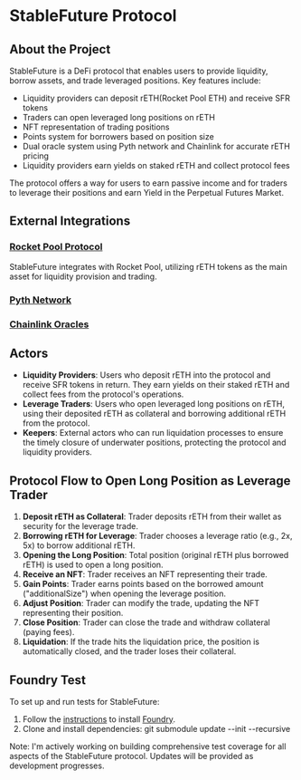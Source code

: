 # StableFuture Protocol

## About the Project

StableFuture is a DeFi protocol that enables users to provide liquidity, borrow assets, and trade leveraged positions. Key features include:

- Liquidity providers can deposit rETH(Rocket Pool ETH) and receive SFR tokens
- Traders can open leveraged long positions on rETH
- NFT representation of trading positions
- Points system for borrowers based on position size
- Dual oracle system using Pyth network and Chainlink for accurate rETH pricing
- Liquidity providers earn yields on staked rETH and collect protocol fees

The protocol offers a way for users to earn passive income and for traders to leverage their positions and earn Yield in the Perpetual Futures Market.

## External Integrations

### [Rocket Pool Protocol](https://rocketpool.net/)
StableFuture integrates with Rocket Pool, utilizing rETH tokens as the main asset for liquidity provision and trading.
### [Pyth Network](https://pyth.network/)
### [Chainlink Oracles](https://chain.link/)

## Actors

* **Liquidity Providers**: Users who deposit rETH into the protocol and receive SFR tokens in return. They earn yields on their staked rETH and collect fees from the protocol's operations.
* **Leverage Traders**: Users who open leveraged long positions on rETH, using their deposited rETH as collateral and borrowing additional rETH from the protocol.
* **Keepers**: External actors who can run liquidation processes to ensure the timely closure of underwater positions, protecting the protocol and liquidity providers.

## Protocol Flow to Open Long Position as Leverage Trader

1. **Deposit rETH as Collateral**: Trader deposits rETH from their wallet as security for the leverage trade.
2. **Borrowing rETH for Leverage**: Trader chooses a leverage ratio (e.g., 2x, 5x) to borrow additional rETH.
3. **Opening the Long Position**: Total position (original rETH plus borrowed rETH) is used to open a long position.
4. **Receive an NFT**: Trader receives an NFT representing their trade.
5. **Gain Points**: Trader earns points based on the borrowed amount ("additionalSize") when opening the leverage position.
6. **Adjust Position**: Trader can modify the trade, updating the NFT representing their position.
7. **Close Position**: Trader can close the trade and withdraw collateral (paying fees).
8. **Liquidation**: If the trade hits the liquidation price, the position is automatically closed, and the trader loses their collateral.


## Foundry Test

To set up and run tests for StableFuture:

1. Follow the [instructions](https://book.getfoundry.sh/getting-started/installation.html) to install [Foundry](https://github.com/foundry-rs/foundry).
2. Clone and install dependencies: git submodule update --init --recursive

Note: I'm actively working on building comprehensive test coverage for all aspects of the StableFuture protocol. Updates will be provided as development progresses.
